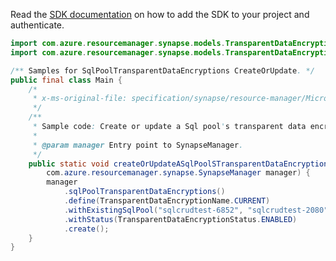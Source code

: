 Read the [SDK documentation](https://github.com/Azure/azure-sdk-for-java/blob/azure-resourcemanager-synapse_1.0.0-beta.3/sdk/synapse/azure-resourcemanager-synapse/README.md) on how to add the SDK to your project and authenticate.

```java
import com.azure.resourcemanager.synapse.models.TransparentDataEncryptionName;
import com.azure.resourcemanager.synapse.models.TransparentDataEncryptionStatus;

/** Samples for SqlPoolTransparentDataEncryptions CreateOrUpdate. */
public final class Main {
    /*
     * x-ms-original-file: specification/synapse/resource-manager/Microsoft.Synapse/stable/2021-06-01/examples/CreateOrUpdateSqlPoolTransparentDataEncryption.json
     */
    /**
     * Sample code: Create or update a Sql pool's transparent data encryption configuration.
     *
     * @param manager Entry point to SynapseManager.
     */
    public static void createOrUpdateASqlPoolSTransparentDataEncryptionConfiguration(
        com.azure.resourcemanager.synapse.SynapseManager manager) {
        manager
            .sqlPoolTransparentDataEncryptions()
            .define(TransparentDataEncryptionName.CURRENT)
            .withExistingSqlPool("sqlcrudtest-6852", "sqlcrudtest-2080", "sqlcrudtest-9187")
            .withStatus(TransparentDataEncryptionStatus.ENABLED)
            .create();
    }
}
```
